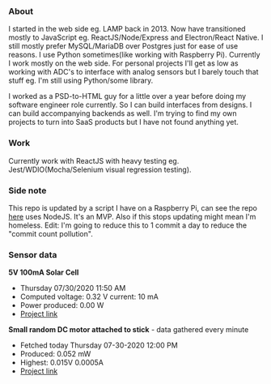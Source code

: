 ### About

I started in the web side eg. LAMP back in 2013. Now have transitioned mostly to JavaScript eg. ReactJS/Node/Express and Electron/React Native. I still mostly prefer MySQL/MariaDB over Postgres just for ease of use reasons. I use Python sometimes(like working with Raspberry Pi). Currently I work mostly on the web side. For personal projects I'll get as low as working with ADC's to interface with analog sensors but I barely touch that stuff eg. I'm still using Python/some library.

I worked as a PSD-to-HTML guy for a little over a year before doing my software engineer role currently. So I can build interfaces from designs. I can build accompanying backends as well. I'm trying to find my own projects to turn into SaaS products but I have not found anything yet.

### Work

Currently work with ReactJS with heavy testing eg. Jest/WDIO(Mocha/Selenium visual regression testing).

### Side note
This repo is updated by a script I have on a Raspberry Pi, can see the repo [here](https://github.com/jdc-cunningham/raspi-git-repo-updater) uses NodeJS. It's an MVP. Also if this stops updating might mean I'm homeless. Edit: I'm going to reduce this to 1 commit a day to reduce the "commit count pollution".

### Sensor data
**5V 100mA Solar Cell**
- Thursday 07/30/2020 11:50 AM
- Computed voltage: 0.32 V current: 10 mA
- Power produced: 0.00 W
- [Project link](https://github.com/jdc-cunningham/raspisolarplotter)

**Small random DC motor attached to stick** - data gathered every minute
- Fetched today Thursday 07-30-2020 12:00 PM
- Produced: 0.052 mW
- Highest: 0.015V 0.0005A
- [Project link](https://github.com/jdc-cunningham/turbine-raspi)